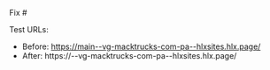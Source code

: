 Fix #<gh-issue-id>

Test URLs:
- Before: https://main--vg-macktrucks-com-pa--hlxsites.hlx.page/
- After: https://<branch>--vg-macktrucks-com-pa--hlxsites.hlx.page/
